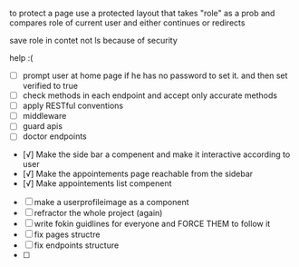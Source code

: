 to protect a page use a protected layout that takes "role" as a prob and compares role of current user and either continues or redirects 

save role in contet not ls because of security 

help :( 


  - [ ] prompt user at home page if he has no password to set it. and then set verified to true 
  - [ ] check methods in each endpoint and accept only accurate methods 
  - [ ] apply RESTful conventions 
  - [ ] middleware 
  - [ ] guard apis
  - [ ] doctor endpoints
  - [√] Make the side bar a compenent and make it interactive according to user
  - [√] Make the appointements page reachable from the sidebar
  - [√] Make appointements list compenent
  - [ ] make a userprofileimage as a component
  - [ ] refractor the whole project (again)
  - [ ] write fokin guidlines for everyone and FORCE THEM to follow it 
  - [ ] fix pages structre
  - [ ] fix endpoints structure
  - [ ] 